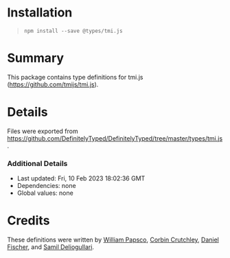 # Installation
> `npm install --save @types/tmi.js`

# Summary
This package contains type definitions for tmi.js (https://github.com/tmijs/tmi.js).

# Details
Files were exported from https://github.com/DefinitelyTyped/DefinitelyTyped/tree/master/types/tmi.js.

### Additional Details
 * Last updated: Fri, 10 Feb 2023 18:02:36 GMT
 * Dependencies: none
 * Global values: none

# Credits
These definitions were written by [William Papsco](https://github.com/wpapsco), [Corbin Crutchley](https://github.com/crutchcorn), [Daniel Fischer](https://github.com/d-fischer), and [Samil Deliogullari](https://github.com/samildeli).

